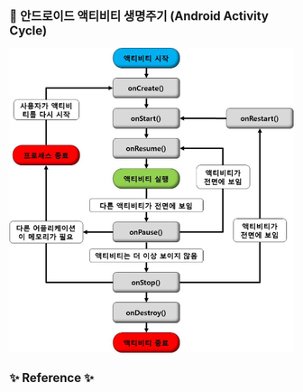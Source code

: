 ## 📌 안드로이드 액티비티 생명주기 (Android Activity Cycle)

![](../image/android-activity-cycle-img.jpeg)

## ✨ Reference ✨